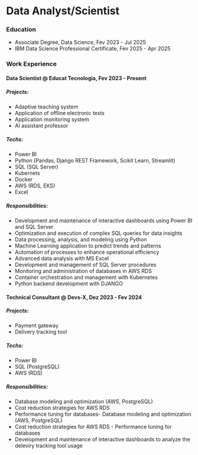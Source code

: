 # Data Analyst/Scientist

### Education

- Associate Degree, Data Science, Fev 2023 - Jul 2025
- IBM Data Science Professional Certificate, Fev 2025 - Apr 2025

### Work Experience
#### Data Scientist @ Educat Tecnologia, Fev 2023 - Present
  ##### Projects:
  - Adaptive teaching system
  - Application of offline electronic tests
  - Application monitoring system
  - AI assistant professor
  
  ##### Techs:
  - Power BI
  - Python (Pandas, Django REST Framework, Scikit Learn, Streamlit)
  - SQL (SQL Server)
  - Kubernets
  - Docker
  - AWS (RDS, EKS)
  - Excel

  ##### Responsibilities:
  - Development and maintenance of interactive dashboards using Power BI and SQL Server
  - Optimization and execution of complex SQL queries for data insights
  - Data processing, analysis, and modeling using Python
  - Machine Learning application to predict trends and patterns
  - Automation of processes to enhance operational efficiency
  - Advanced data analysis with MS Excel
  - Development and management of SQL Server procedures
  - Monitoring and administration of databases in AWS RDS
  - Container orchestration and management with Kubernetes
  - Python backend development with DJANGO

#### Technical Consultant @ Devs-X, Dez 2023 - Fev 2024
##### Projects:
  - Payment gateway
  - Delivery tracking tool
  
  ##### Techs:
  - Power BI
  - SQL (PostgreSQL)
  - AWS (RDS)

  ##### Responsibilities:
  - Database modeling and optimization (AWS, PostgreSQL)
  - Cost reduction strategies for AWS RDS
  - Performance tuning for databases- Database modeling and optimization (AWS, PostgreSQL)
  - Cost reduction strategies for AWS RDS - Performance tuning for databases
  - Development and maintenance of interactive dashboards to analyze the deleviry tracking tool usage
